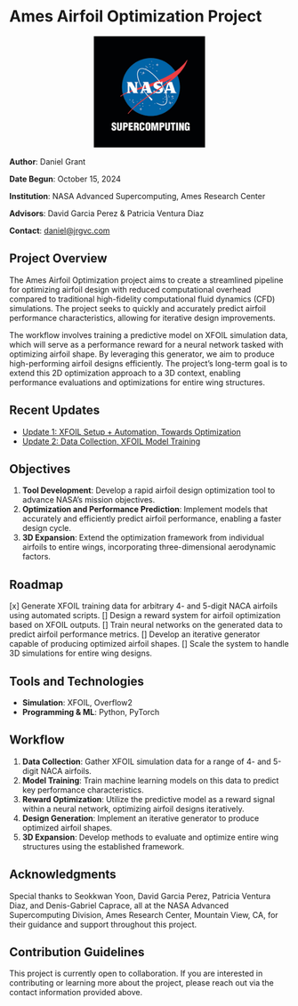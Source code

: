 # Ames Airfoil Optimization Project

<p align="center">
  <img src="updates/media/NAS_logo.png" alt="NASA Logo" width="200"/>
</p>

**Author**: Daniel Grant  

**Date Begun**: October 15, 2024  

**Institution**: NASA Advanced Supercomputing, Ames Research Center  

**Advisors**: David Garcia Perez & Patricia Ventura Diaz  

**Contact**: [daniel@jrgvc.com](mailto:daniel@jrgvc.com)  


## Project Overview

The Ames Airfoil Optimization project aims to create a streamlined pipeline for optimizing airfoil design with reduced computational overhead compared to traditional high-fidelity computational fluid dynamics (CFD) simulations. The project seeks to quickly and accurately predict airfoil performance characteristics, allowing for iterative design improvements.

The workflow involves training a predictive model on XFOIL simulation data, which will serve as a performance reward for a neural network tasked with optimizing airfoil shape. By leveraging this generator, we aim to produce high-performing airfoil designs efficiently. The project’s long-term goal is to extend this 2D optimization approach to a 3D context, enabling performance evaluations and optimizations for entire wing structures.


## Recent Updates

- [Update 1: XFOIL Setup + Automation, Towards Optimization](updates/reports/October_27_2024.md)
- [Update 2: Data Collection, XFOIL Model Training](updates/reports/November_3_2024.md)


## Objectives

1. **Tool Development**: Develop a rapid airfoil design optimization tool to advance NASA’s mission objectives.
2. **Optimization and Performance Prediction**: Implement models that accurately and efficiently predict airfoil performance, enabling a faster design cycle.
3. **3D Expansion**: Extend the optimization framework from individual airfoils to entire wings, incorporating three-dimensional aerodynamic factors.



## Roadmap

  [x] Generate XFOIL training data for arbitrary 4- and 5-digit NACA airfoils using automated scripts.
  [] Design a reward system for airfoil optimization based on XFOIL outputs.
  [] Train neural networks on the generated data to predict airfoil performance metrics.
  [] Develop an iterative generator capable of producing optimized airfoil shapes.
  [] Scale the system to handle 3D simulations for entire wing designs.



## Tools and Technologies

- **Simulation**: XFOIL, Overflow2
- **Programming & ML**: Python, PyTorch


## Workflow

1. **Data Collection**: Gather XFOIL simulation data for a range of 4- and 5-digit NACA airfoils.
2. **Model Training**: Train machine learning models on this data to predict key performance characteristics.
3. **Reward Optimization**: Utilize the predictive model as a reward signal within a neural network, optimizing airfoil designs iteratively.
4. **Design Generation**: Implement an iterative generator to produce optimized airfoil shapes.
5. **3D Expansion**: Develop methods to evaluate and optimize entire wing structures using the established framework.


## Acknowledgments

Special thanks to Seokkwan Yoon, David Garcia Perez, Patricia Ventura Diaz, and Denis-Gabriel Caprace, all at the NASA Advanced Supercomputing Division, Ames Research Center, Mountain View, CA, for their guidance and support throughout this project.


## Contribution Guidelines

This project is currently open to collaboration. If you are interested in contributing or learning more about the project, please reach out via the contact information provided above.

